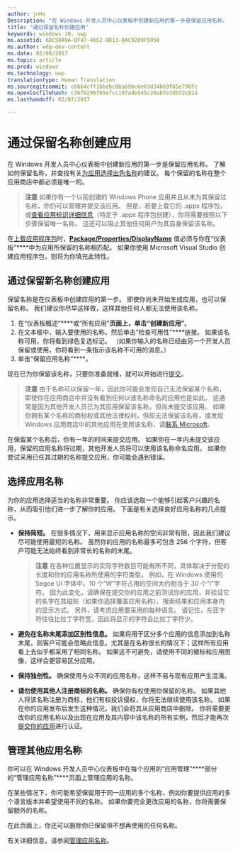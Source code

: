 ```yaml
---
author: jnHs
Description: "在 Windows 开发人员中心仪表板中创建新应用的第一步是保留应用名称。 了解如何保留应用名称，并查找有关为应用选择出色名称的的建议。"
title: "通过保留名称创建应用"
keywords: windows 10, uwp
ms.assetid: 6DC58A9A-DF47-4652-8D13-0AC9289F5950
ms.author: wdg-dev-content
ms.date: 02/08/2017
ms.topic: article
ms.prod: windows
ms.technology: uwp
translationtype: Human Translation
ms.sourcegitcommit: c6b64cff1bbebc8ba69bc6e03d34b69f85e798fc
ms.openlocfilehash: c36f8296f65efcc107ade545c20ab7e3db32c824
ms.lasthandoff: 02/07/2017

---
```


# <a name="create-your-app-by-reserving-a-name"></a>通过保留名称创建应用


在 Windows 开发人员中心仪表板中创建新应用的第一步是保留应用名称。 了解如何保留名称，并查找有关[为应用选择出色名称](#choosing-your-app-s-name)的建议。 每个保留的名称在整个应用商店中都必须是唯一的。

> **注意**  如果你有一个以前创建的 Windows Phone 应用并且从未为其保留过名称，你仍可以管理并提交该应用。 但是，若要上载它的 .appx 程序包，或[查看应用标识详细信息](view-app-identity-details.md)（特定于 .appx 程序包创建），你将需要按照以下步骤保留唯一名称。 这还可以阻止其他任何用户为其自身保留该名称。

在[上载应用程序包](upload-app-packages.md)时，[**Package/Properties/DisplayName**](https://msdn.microsoft.com/library/windows/apps/dn423240) 值必须与你在“仪表板”****中为应用所保留的名称相匹配。 如果你使用 Microsoft Visual Studio 创建应用程序包，则将为你填充此特性。

## <a name="create-your-app-by-reserving-a-new-name"></a>通过保留新名称创建应用

保留名称是在仪表板中创建应用的第一步。 即使你尚未开始生成应用，也可以保留名称。 我们建议你尽早这样做，这样其他任何人都无法使用该名称。

1.  在“仪表板概述”****或“所有应用”****页面上，单击“创建新应用”****。
2.  在文本框中，输入要使用的名称，然后单击“检查可用性”****链接。 如果该名称可用，你将看到绿色复选标记。 （如果你输入的名称已经由另一个开发人员保留或使用，你将看到一条指示该名称不可用的消息。）
3.  单击“保留应用名称”****。

现在已为你保留该名称，只要你准备就绪，就可以开始进行[提交](app-submissions.md)。

> **注意**  由于名称可以保留一年，因此你可能会发现自己无法保留某个名称，即使你在应用商店中并没有看到任何以该名称命名的应用也是如此。 这通常是因为其他开发人员已为其应用保留该名称，但尚未提交该应用。 如果你拥有某个名称的商标权或其他法律权利，但却无法保留该名称，或发现 Windows 应用商店中的其他应用在使用该名称，请[联系 Microsoft](http://go.microsoft.com/fwlink/p/?LinkId=233777)。

在保留某个名称后，你有一年的时间来提交应用。 如果你在一年内未提交该应用，保留的应用名称将过期，其他开发人员将可以使用该名称命名应用。 如果你尝试采用已任其过期的名称提交应用，你可能会遇到错误。

## <a name="choosing-your-apps-name"></a>选择应用名称

为你的应用选择适当的名称非常重要。 你应该选取一个能够引起客户兴趣的名称，从而吸引他们进一步了解你的应用。 下面是有关选择良好应用名称的几点提示。

-   **保持简短。** 在很多情况下，用来显示应用名称的空间非常有限，因此我们建议尽可能使用最短的名称。 虽然你的应用的名称最多可包含 256 个字符，但客户可能无法始终看到非常长的名称的末尾。

    > **注意**  在各种位置显示的实际字符数目可能有所不同，具体取决于分配的长度和你的应用名称所使用的字符类型。 例如，在 Windows 使用的 Segoe UI 字体中，10 个“W”字符占用的空间大约相当于 30 个“I”字符。 因为此变化，请确保在提交你的应用之前测试你的应用，并验证它的名字在其磁贴（如果你选择覆盖应用名称）、搜索结果和应用本身内的显示方式。 另外，请考虑应用要采用的每种语言。 请记住，东亚字符往往比拉丁字符宽，因此将显示的字符会比拉丁字符少。

-   **避免在名称末尾添加区别性信息。** 如果将用于区分多个应用的信息添加到名称末尾，则客户可能会忽略此信息，尤其是在名称很长的情况下；这样所有应用看上去似乎都采用了相同名称。 如果这不可避免，请使用不同的徽标和应用图像，这样会更容易区分应用。
-   **保持独创性。** 确保使用与众不同的应用名称，这样不易与现有应用产生混淆。
-   **请勿使用其他人注册商标的名称。** 确保你有权使用你保留的名称。 如果其他人将该名称注册为商标，他们有权投诉侵权，你将无法继续使用该名称。 如果在你的应用发布后发生这种情况，我们会将其从应用商店中删除。 你将需要更改你的应用名称以及出现在应用及其内容中该名称的所有实例，然后才能再次[提交你的应用](app-submissions.md)进行认证。

## <a name="manage-additional-app-names"></a>管理其他应用名称

你可以在 Windows 开发人员中心仪表板中在每个应用的“应用管理”****部分的“管理应用名称”****页面上管理应用的名称。

在某些情况下，你可能希望保留用于同一应用的多个名称，例如你要提供应用的多个语言版本并希望使用不同的名称。 如果你要完全更改应用的名称，你将需要保留额外的名称。

在此页面上，你还可以删除你已保留但不想再使用的任何名称。

有关详细信息，请参阅[管理应用名称](manage-app-names.md)。

 

 





